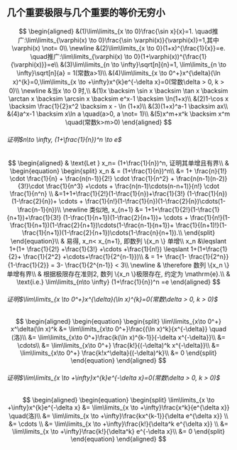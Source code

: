 ## 几个重要极限与几个重要的等价无穷小

$$
\begin{aligned}
&(1)\lim\limits_{x \to 0}\frac{\sin x}{x}=1. \quad推广:\lim\limits_{\varphi(x) \to 0}\frac{\sin \varphi(x)}{\varphi(x)}=1,其中\varphi(x) \not= 0\\
\newline
&(2)\lim\limits_{x \to 0}(1+x)^{\frac{1}{x}}=e. \quad推广:\lim\limits_{\varphi(x) \to 0}(1+\varphi(x))^{\frac{1}{\varphi(x)}}=e\\
&(3)\lim\limits_{n \to \infty}\sqrt[n]{n}=1, \lim\limits_{n \to \infty}\sqrt[n]{a} = 1(常数a>1)\\
&(4)\lim\limits_{x \to 0^+}x^{\delta}(\ln x)^{k}=0,\lim\limits_{x \to +\infty}x^{k}e^{-\delta x}=0(常数\delta > 0, k > 0)\\
\newline
&当x \to 0 时,\\
&(1)x \backsim \sin x \backsim \tan x \backsim \arctan x \backsim \arcsin x \backsim e^x-1 \backsim \ln(1+x)\\
&(2)1-\cos x \backsim \frac{1}{2}x^2 \backsim x - \ln (1+x)\\
&(3)(1+x)^a-1 \backsim ax\\
&(4)a^x-1 \backsim x\ln a \quad(a>0, a \not= 1)\\
&(5)x^m+x^k \backsim x^m \quad(常数k>m>0)
\end{aligned}
$$

###### 证明$n\to \infty, (1+\frac{1}{n})^n \to e$

$$
\begin{aligned}
	& \text{Let } x_n= (1+\frac{1}{n})^n, 证明其单增且有界\\
& \begin{equation}
\begin{split}
	x_n
	& = (1+\frac{1}{n})^n\\
	&= 1+ \frac{n}{1!} \cdot \frac{1}{n} + \frac{n(n-1)}{2!} \cdot \frac{1}{n^2} + \frac{n(n-1)(n-2)}{3!}\cdot \frac{1}{n^3} +\cdots + \frac{n(n-1)\cdots(n-n+1)}{n!} \cdot \frac{1}{n^n}  \\
	&=1+1+\frac{1}{2!}(1-\frac{1}{n})+\frac{1}{3!} (1-\frac{1}{n})(1-\frac{2}{n})+ \cdots + \frac{1}{n!}(1-\frac{1}{n})(1-\frac{2}{n})\cdots(1-\frac{n-1}{n})\\
	\newline
类似地, x_{n+1}
	&= 1+1+\frac{1}{2!}(1-\frac{1}{n+1})+\frac{1}{3!} (1-\frac{1}{n+1})(1-\frac{2}{n+1})+ \cdots + \frac{1}{n!}(1-\frac{1}{n+1})(1-\frac{2}{n+1})\cdots(1-\frac{n-1}{n+1})+ \frac{1}{(n+1)!}(1-\frac{1}{n+1})(1-\frac{2}{n+1})\cdots(1-\frac{n}{n+1}).\\
\end{split}
\end{equation}\\
	& 易得, x_n< x_{n+1}, 即数列 \{x_n \} 单增\\
	x_n &\leqslant 1+(1+ \frac{1}{2!} +\frac{1}{3!} +\cdots +\frac{1}{n!}) \leqslant 1+(1+\frac{1}{2}+ \frac{1}{2^2} +\cdots+\frac{1}{2^{n-1}})\\
	& = 1+ \frac{1- \frac{1}{2^n}}{1-\frac{1}{2}} = 3- \frac{1}{2^{n-1}} < 3\\
	\newline
	& \therefore 数列 \{x_n \} 单增有界\\
	& 根据极限存在准则2, 数列 \{x_n \}极限存在, 约定为 \mathrm{e}.\\
	& \text{i.e.} \lim\limits_{n\to \infty} (1+\frac{1}{n})^n =e
\end{aligned}
$$

###### 证明$\lim\limits_{x \to 0^+}x^{\delta}(\ln x)^{k}=0(常数\delta > 0, k > 0)$

$$
\begin{aligned}
\begin{equation}
\begin{split}
	\lim\limits_{x\to 0^+} x^\delta(\ln x)^k
	&= \lim\limits_{x\to 0^+}\frac{(\ln x)^k}{x^{-\delta}} \quad (洛)\\
	&= \lim\limits_{x\to 0^+}\frac{k(\ln x)^{k-1}}{-\delta x^{-\delta}}\\
	&= \cdots\\
	&= \lim\limits_{x\to 0^+} \frac{k!}{(-\delta)^k x^{-\delta}}\\
	&= \lim\limits_{x\to 0^+} \frac{k!x^\delta}{(-\delta)^k}\\
	&= 0
\end{split}
\end{equation}
\end{aligned}
$$

###### 证明$\lim\limits_{x \to +\infty}x^{k}e^{-\delta x}=0(常数\delta > 0, k > 0)$

$$
\begin{aligned}
\begin{equation}
\begin{split}
	\lim\limits_{x \to +\infty}x^{k}e^{-\delta x}
	&= \lim\limits_{x \to +\infty}\frac{x^k}{e^{\delta x}} \quad(洛)\\
	&= \lim\limits_{x \to +\infty}\frac{kx^{k-1}}{\delta e^{\delta x}} \\
	&= \cdots \\
	&= \lim\limits_{x \to +\infty}\frac{k!}{\delta^k e^{\delta x}} \\
	&= \lim\limits_{x \to +\infty}\frac{k!}{\delta^k} e^{-\delta x}\\
	&= 0
\end{split}
\end{equation}
\end{aligned}
$$
